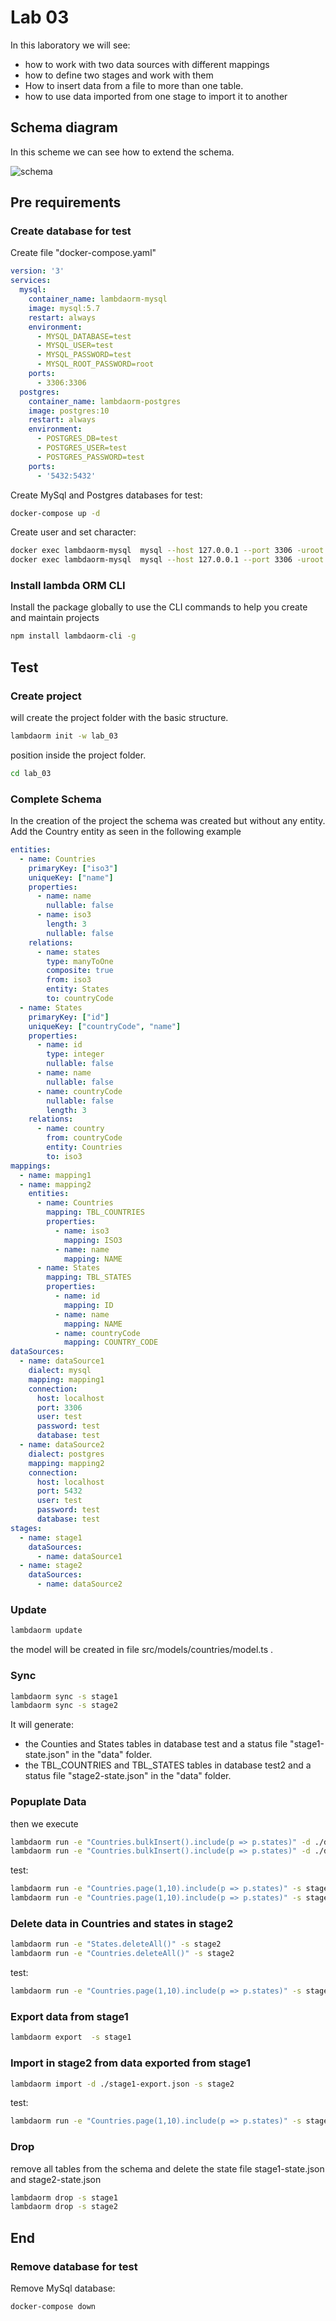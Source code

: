 # Lab 03

In this laboratory we will see:

- how to work with two data sources with different mappings
- how to define two stages and work with them
- How to insert data from a file to more than one table.
- how to use data imported from one stage to import it to another

## Schema diagram

In this scheme we can see how to extend the schema.

![schema](schema3.svg)

## Pre requirements

### Create database for test

Create file "docker-compose.yaml"

```yaml
version: '3'
services:
  mysql:
    container_name: lambdaorm-mysql
    image: mysql:5.7
    restart: always
    environment:
      - MYSQL_DATABASE=test
      - MYSQL_USER=test
      - MYSQL_PASSWORD=test
      - MYSQL_ROOT_PASSWORD=root
    ports:
      - 3306:3306
  postgres:
    container_name: lambdaorm-postgres
    image: postgres:10
    restart: always
    environment:
      - POSTGRES_DB=test
      - POSTGRES_USER=test
      - POSTGRES_PASSWORD=test
    ports:
      - '5432:5432'
```

Create MySql and Postgres databases for test:

```sh
docker-compose up -d
```

Create user and set character:

```sh
docker exec lambdaorm-mysql  mysql --host 127.0.0.1 --port 3306 -uroot -proot -e "ALTER DATABASE test CHARACTER SET utf8 COLLATE utf8_general_ci;"
docker exec lambdaorm-mysql  mysql --host 127.0.0.1 --port 3306 -uroot -proot -e "GRANT ALL ON *.* TO 'test'@'%' with grant option; FLUSH PRIVILEGES;"
```

### Install lambda ORM CLI

Install the package globally to use the CLI commands to help you create and maintain projects

```sh
npm install lambdaorm-cli -g
```

## Test

### Create project

will create the project folder with the basic structure.

```sh
lambdaorm init -w lab_03
```

position inside the project folder.

```sh
cd lab_03
```

### Complete Schema

In the creation of the project the schema was created but without any entity.
Add the Country entity as seen in the following example

```yaml
entities:
  - name: Countries
    primaryKey: ["iso3"]
    uniqueKey: ["name"]
    properties:
      - name: name
        nullable: false
      - name: iso3
        length: 3
        nullable: false
    relations:
      - name: states
        type: manyToOne
        composite: true
        from: iso3
        entity: States
        to: countryCode
  - name: States
    primaryKey: ["id"]
    uniqueKey: ["countryCode", "name"]
    properties:
      - name: id
        type: integer
        nullable: false
      - name: name
        nullable: false
      - name: countryCode
        nullable: false
        length: 3
    relations:
      - name: country
        from: countryCode
        entity: Countries
        to: iso3
mappings:
  - name: mapping1
  - name: mapping2
    entities:
      - name: Countries
        mapping: TBL_COUNTRIES
        properties:
          - name: iso3
            mapping: ISO3
          - name: name
            mapping: NAME
      - name: States
        mapping: TBL_STATES
        properties:
          - name: id
            mapping: ID
          - name: name
            mapping: NAME
          - name: countryCode
            mapping: COUNTRY_CODE
dataSources:
  - name: dataSource1
    dialect: mysql
    mapping: mapping1
    connection:
      host: localhost
      port: 3306
      user: test
      password: test
      database: test
  - name: dataSource2
    dialect: postgres
    mapping: mapping2
    connection:
      host: localhost
      port: 5432
      user: test
      password: test
      database: test
stages:
  - name: stage1
    dataSources:
      - name: dataSource1
  - name: stage2
    dataSources:
      - name: dataSource2		
```

### Update

```sh
lambdaorm update
```

the model will be created in file src/models/countries/model.ts .

### Sync

```sh
lambdaorm sync -s stage1
lambdaorm sync -s stage2
```

It will generate:

- the Counties and States tables in database test and a status file "stage1-state.json" in the "data" folder.
- the TBL_COUNTRIES and TBL_STATES tables in database test2 and a status file "stage2-state.json" in the "data" folder.

### Popuplate Data

then we execute

```sh
lambdaorm run -e "Countries.bulkInsert().include(p => p.states)" -d ./data.json -s stage1
lambdaorm run -e "Countries.bulkInsert().include(p => p.states)" -d ./data.json -s stage2
```

test:

```sh
lambdaorm run -e "Countries.page(1,10).include(p => p.states)" -s stage1
lambdaorm run -e "Countries.page(1,10).include(p => p.states)" -s stage2
```

### Delete data in Countries and states in stage2

```sh
lambdaorm run -e "States.deleteAll()" -s stage2
lambdaorm run -e "Countries.deleteAll()" -s stage2
```

test:

```sh
lambdaorm run -e "Countries.page(1,10).include(p => p.states)" -s stage2
```

### Export data from stage1

```sh
lambdaorm export  -s stage1
```

### Import in stage2 from data exported from stage1

```sh
lambdaorm import -d ./stage1-export.json -s stage2
```

test:

```sh
lambdaorm run -e "Countries.page(1,10).include(p => p.states)" -s stage2
```

### Drop

remove all tables from the schema and delete the state file stage1-state.json and stage2-state.json

```sh
lambdaorm drop -s stage1
lambdaorm drop -s stage2
```

## End

### Remove database for test

Remove MySql database:

```sh
docker-compose down
```
